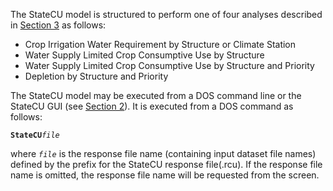 The StateCU model is structured to perform one of four analyses described in [Section 3](../ModelDescription/31.md) as follows:

* Crop Irrigation Water Requirement by Structure or Climate Station 
* Water Supply Limited Crop Consumptive Use by Structure 
* Water Supply Limited Crop Consumptive Use by Structure and Priority 
* Depletion by Structure and Priority 

The StateCU model may be executed from a DOS command line or the StateCU GUI (see [Section 2](../GUI/21.md)). 
It is executed from a DOS command as follows: 

**`StateCU`***`file`*

where *`file`* is the response file name (containing input dataset file names) defined by the prefix for the 
StateCU response file(\.rcu).  If the response file name is omitted, the response file name will be 
requested from the screen. 